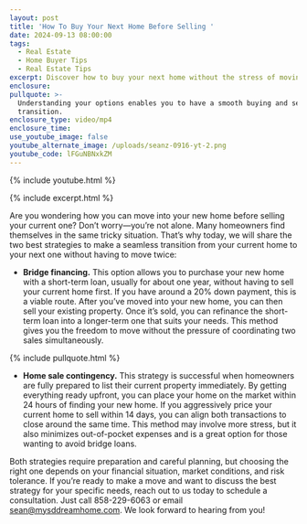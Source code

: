 ```yaml
---
layout: post
title: 'How To Buy Your Next Home Before Selling '
date: 2024-09-13 08:00:00
tags:
  - Real Estate
  - Home Buyer Tips
  - Real Estate Tips
excerpt: Discover how to buy your next home without the stress of moving twice.
enclosure:
pullquote: >-
  Understanding your options enables you to have a smooth buying and selling
  transition.
enclosure_type: video/mp4
enclosure_time:
use_youtube_image: false
youtube_alternate_image: /uploads/seanz-0916-yt-2.png
youtube_code: lFGuNBNxkZM
---
```

{% include youtube.html %}

{% include excerpt.html %}

Are you wondering how you can move into your new home before selling your current one? Don’t worry—you’re not alone. Many homeowners find themselves in the same tricky situation. That’s why today, we will share the two best strategies to make a seamless transition from your current home to your next one without having to move twice:

* **Bridge financing.** This option allows you to purchase your new home with a short-term loan, usually for about one year, without having to sell your current home first. If you have around a 20% down payment, this is a viable route. After you’ve moved into your new home, you can then sell your existing property. Once it’s sold, you can refinance the short-term loan into a longer-term one that suits your needs. This method gives you the freedom to move without the pressure of coordinating two sales simultaneously.

{% include pullquote.html %}

* **Home sale contingency.** This strategy is successful when homeowners are fully prepared to list their current property immediately. By getting everything ready upfront, you can place your home on the market within 24 hours of finding your new home. If you aggressively price your current home to sell within 14 days, you can align both transactions to close around the same time. This method may involve more stress, but it also minimizes out-of-pocket expenses and is a great option for those wanting to avoid bridge loans.

Both strategies require preparation and careful planning, but choosing the right one depends on your financial situation, market conditions, and risk tolerance. If you’re ready to make a move and want to discuss the best strategy for your specific needs, reach out to us today to schedule a consultation. Just call 858-229-6063 or email sean@mysddreamhome.com. We look forward to hearing from you!

&nbsp;